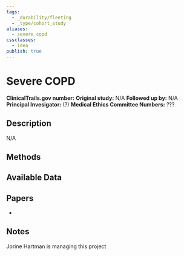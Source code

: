 ```yaml
---
tags:
  - _durability/fleeting
  - _type/cohort_study
aliases:
  - severe copd
cssclasses:
  - idea
publish: true
---
```

# Severe COPD

**ClinicalTrails.gov number:** [](https://clinicaltrials.gov/ct2/history/)
**Original study:** N/A
**Followed up by:** N/A
**Principal Invesigator:** (?)
**Medical Ethics Committee Numbers:** ???

## Description
N/A


## Methods


## Available Data


## Papers
- 

## Notes
Jorine Hartman is managing this project
